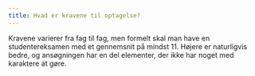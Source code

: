 ```yaml
---
title: Hvad er kravene til optagelse?
---
```

Kravene varierer fra fag til fag, men formelt skal man have en
studentereksamen med et gennemsnit på mindst 11. Højere er naturligvis bedre,
og ansøgningen har en del elementer, der ikke har noget med karaktere at gøre.

